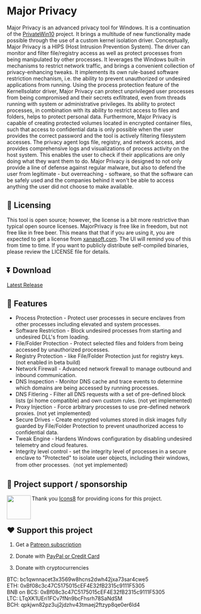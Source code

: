 # Major Privacy
Major Privacy is an advanced privacy tool for Windows. It is a continuation of the [PrivateWin10](https://github.com/DavidXanatos/priv10) project. It brings a multitude of new functionality made possible through the use of a custom kernel isolation driver. Conceptually, Major Privacy is a HIPS (Host Intrusion Prevention System). The driver can monitor and filter file/registry access as well as protect processes from being manipulated by other processes. It leverages the Windows built-in mechanisms to restrict network traffic, and brings a convenient collection of privacy-enhancing tweaks. It implements its own rule-based software restriction mechanism, i.e. the ability to prevent unauthorized or undesired applications from running. Using the process protection feature of the KernelIsolator driver, Major Privacy can protect unprivileged user processes from being compromised and their secrets exfiltrated, even from threads running with system or administrative privileges. Its ability to protect processes, in combination with its ability to restrict access to files and folders, helps to protect personal data. Furthermore, Major Privacy is capable of creating protected volumes located in encrypted container files, such that access to confidential data is only possible when the user provides the correct password and the tool is actively filtering filesystem accesses. The privacy agent logs file, registry, and network access, and provides comprehensive logs and visualizations of process activity on the host system. This enables the user to check if their applications are only doing what they want them to do. Major Privacy is designed to not only provide a line of defense against regular malware, but also to defend the user from legitimate - but overreaching - software, so that the software can be safely used and the companies behind it won't be able to access anything the user did not choose to make available.

## 🤝 Licensing 
This tool is open source; however, the license is a bit more restrictive than typical open source licenses. 
MajorPrivacy is free like in freedom, but not free like in free beer. This means that that if you are using it, you are expected to get a license from [xanasoft.com](https://xanasoft.com). The UI will remind you of this from time to time.
If you want to publicly distribute self-compiled binaries, please review the LICENSE file for details.

## ⏬ Download

[Latest Release](https://github.com/xanasoft/MajorPrivacy/releases/latest)

## 🚀 Features

* Process Protection - Protect user processes in secure enclaves from other processes including elevated and system processes.
* Software Restriction - Block undesired processes from starting and undesired DLL's from loading.
* File/Folder Protection - Protect selected files and folders from being accessed by unauthorized processes.
* Registry Protection - like File/Folder Protection just for registry keys. (not enabled in beta build)
* Network Firewall - Advanced network firewall to manage outbound and inbound communication.
* DNS Inspection - Monitor DNS cache and trace events to determine which domains are being accessed by running processes.
* DNS Fitlering - Filter all DNS requests with a set of pre-defined block lists (pi home compatible) and own custom rules. (not yet implemented)
* Proxy Injection - Force arbitrary processes to use pre-defined network proxies. (not yet implemented)
* Secure Drives - Create encrypted volumes stored in disk images fully guarded by File/Folder Protection to prevent unauthorized access to confidential data.
* Tweak Engine - Hardens Windows configuration by disabling undesired telemetry and cloud features.
* Integrity level control - set the integrity level of processes in a secure enclave to "Protected" to isolate user objects, including their windows, from other processes.（not yet implemented)


## 📌 Project support / sponsorship

[<img align="left" height="64" width="64" src="https://github.com/sandboxie-plus/Sandboxie/raw/master/.github/images/Icons8_logo.png">](https://icons8.de/)Thank you [Icons8](https://icons8.de/) for providing icons for this project.
<br>
<br>
<br>

## ❤️ Support this project

1. Get a [Patreon subscription](https://www.patreon.com/DavidXanatos) <br>

2. Donate with [PayPal or Credit Card](https://sandboxie-plus.com/go.php?to=donate) <br>

3. Donate with cryptocurrencies <br>

BTC: bc1qwnnacet3x3569w8hcns2dwh42jxa73sar4cwe5 <br>
ETH: 0xBf08c3c47C5175015cEF4E32fB2315c9111F5305 <br>
BNB on BCS: 0xBf08c3c47C5175015cEF4E32fB2315c9111F5305 <br>
LTC: LTqXK1UEri1FCv7fNn9bcFhsrh78SaNdSM <br>
BCH: qpkjwn82pz3uj2jdzhv43tmaej2ftzyp8qe0er6ld4 <br>
